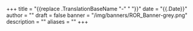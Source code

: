 +++ 
title = "{{replace .TranslationBaseName "-" " "}}" 
date = "{{.Date}}"
author = "" 
draft = false 
banner = "/img/banners/ROR_Banner-grey.png" 
description = ""
aliases = ""
+++ 